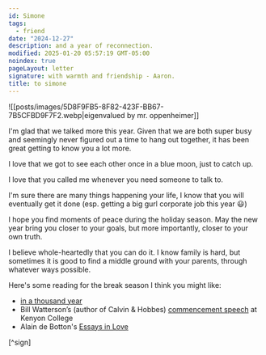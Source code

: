 ```yaml
---
id: Simone
tags:
  - friend
date: "2024-12-27"
description: and a year of reconnection.
modified: 2025-01-20 05:57:19 GMT-05:00
noindex: true
pageLayout: letter
signature: with warmth and friendship - Aaron.
title: to simone
---
```


![[posts/images/5D8F9FB5-8F82-423F-BB67-7B5CFBD9F7F2.webp|eigenvalued by mr. oppenheimer]]

I'm glad that we talked more this year. Given that we are both super busy and seemingly never figured out a time to hang out together,
it has been great getting to know you a lot more.

I love that we got to see each other once in a blue moon, just to catch up.

I love that you called me whenever you need someone to talk to.

I'm sure there are many things happening your life, I know that you will eventually get it done (esp. getting a big gurl corporate job this year :smiley:)

I hope you find moments of peace during the holiday season. May the new year bring you closer to your goals, but more importantly, closer to your own truth.

I believe whole-heartedly that you can do it. I know family is hard, but sometimes it is good to find a middle ground with your parents, through whatever ways possible.

Here's some reading for the break season I think you might like:

- [in a thousand year](https://substack.com/home/post/p-153398563)
- Bill Watterson’s (author of Calvin & Hobbes) [commencement speech](https://web.mit.edu/jmorzins/www/C-H-speech.html?curius=1573) at Kenyon College
- Alain de Botton's [Essays in Love](https://www.alaindebotton.com/essays-in-love/)

[^sign]
